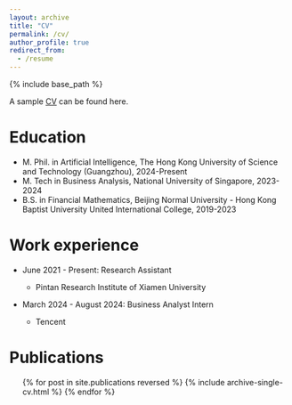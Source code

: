 ```yaml
---
layout: archive
title: "CV"
permalink: /cv/
author_profile: true
redirect_from:
  - /resume
---
```


{% include base_path %}

A sample [CV](../assets/CV.pdf) can be found here.

Education
======
* M. Phil. in Artificial Intelligence, The Hong Kong University of Science and Technology (Guangzhou), 2024-Present
* M. Tech in Business Analysis, National University of Singapore, 2023-2024
* B.S. in Financial Mathematics, Beijing Normal University - Hong Kong Baptist University United International College, 2019-2023

Work experience
======
* June 2021 - Present: Research Assistant
  * Pintan Research Institute of Xiamen University

* March 2024 - August 2024: Business Analyst Intern
  * Tencent

Publications
======
  <ul>{% for post in site.publications reversed %}
    {% include archive-single-cv.html %}
  {% endfor %}</ul>
  
<!-- Service and leadership
======
* Currently signed in to 43 different slack teams -->
